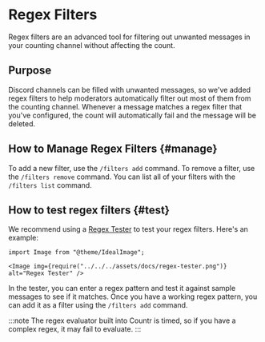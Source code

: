 # Regex Filters

Regex filters are an advanced tool for filtering out unwanted messages in your counting channel without affecting the count.


## Purpose

Discord channels can be filled with unwanted messages, so we've added regex filters to help moderators automatically filter out most of them from the counting channel. Whenever a message matches a regex filter that you've configured, the count will automatically fail and the message will be deleted.


## How to Manage Regex Filters {#manage}

To add a new filter, use the `/filters add` command. To remove a filter, use the `/filters remove` command. You can list all of your filters with the `/filters list` command.


## How to test regex filters {#test}

We recommend using a [Regex Tester](https://regexr.com/) to test your regex filters. Here's an example:

```mdx-code-block
import Image from "@theme/IdealImage";

<Image img={require("../../../assets/docs/regex-tester.png")} alt="Regex Tester" />
```

In the tester, you can enter a regex pattern and test it against sample messages to see if it matches. Once you have a working regex pattern, you can add it as a filter using the `/filters add` command.

:::note
The regex evaluator built into Countr is timed, so if you have a complex regex, it may fail to evaluate.
:::
